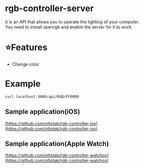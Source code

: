 # rgb-controller-server
It is an API that allows you to operate the lighting of your computer.  
You need to install openrgb and enable the server for it to work.
# ⭐Features
 - Change color
# Example
```bash
curl localhost:3000/api/RGB/FF0000
```
## Sample application(iOS)
 [https://github.com/ottotak/rgb-controller-ios](https://github.com/ottotak/rgb-controller-ios)
## Sample application(Apple Watch)
 [https://github.com/ottotak/rgb-controller-watchos](https://github.com/ottotak/rgb-controller-watchos)
